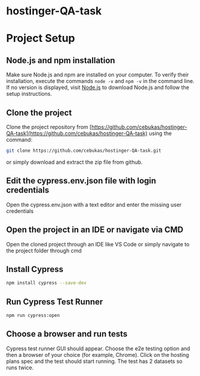 # hostinger-QA-task

# Project Setup

## Node.js and npm installation
Make sure Node.js and npm are installed on your computer. To verify their installation, execute the commands `node -v` and `npm -v` in the command line. If no version is displayed, visit [Node.js](https://nodejs.org/) to download Node.js and follow the setup instructions.

## Clone the project
Clone the project repository from [https://github.com/cebukas/hostinger-QA-task](https://github.com/cebukas/hostinger-QA-task) using the command:
```bash
git clone https://github.com/cebukas/hostinger-QA-task.git
```
or simply download and extract the zip file from github.

## Edit the cypress.env.json file with login credentials
Open the cypress.env.json with a text editor and enter the missing user credentials

## Open the project in an IDE or navigate via CMD
Open the cloned project through an IDE like VS Code or simply navigate to the project folder through cmd

## Install Cypress
```bash
npm install cypress --save-dev
```

## Run Cypress Test Runner
```bash
npm run cypress:open
```

## Choose a browser and run tests
Cypress test runner GUI should appear. Choose the e2e testing option and then a browser of your choice (for example, Chrome).
Click on the hosting plans spec and the test should start running. The test has 2 datasets so runs twice.
